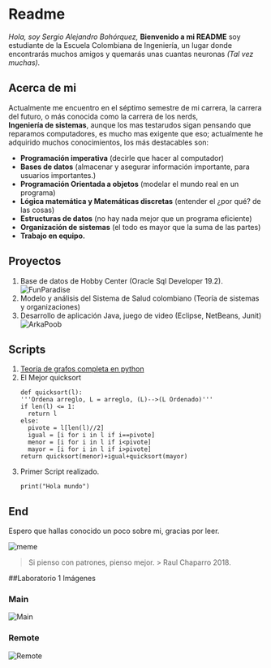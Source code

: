 ﻿# Readme
*Hola, soy Sergio Alejandro Bohórquez,* **Bienvenido a mi README**
soy estudiante de la Escuela Colombiana de Ingeniería, un lugar donde encontrarás muchos amigos y quemarás unas cuantas neuronas _(Tal vez muchas)._
## Acerca de mi
Actualmente me encuentro en el séptimo semestre de mi carrera, la carrera del futuro, o más conocida como la carrera de los nerds,    
**Ingeniería de sistemas**,  aunque los mas testarudos sigan pensando que reparamos computadores, es mucho mas exigente que eso; actualmente he adquirido muchos conocimientos, los más destacables son:

 - **Programación imperativa** (decirle que hacer al computador)
 - **Bases de datos** (almacenar y asegurar información importante, para usuarios importantes.)
 - **Programación Orientada a objetos** (modelar el mundo real en un programa)
 - **Lógica matemática y Matemáticas discretas** (entender el ¿por qué? de las cosas)
 - **Estructuras de datos** (no hay nada mejor que un programa eficiente)
 - **Organización de sistemas** (el todo es mayor que la suma de las partes)
 - **Trabajo en equipo.** 

## Proyectos
1. Base de datos de Hobby Center (Oracle Sql Developer 19.2).![FunParadise](https://i.ibb.co/ZHzNWFL/Sin-nombre.png)
3. Modelo y análisis del Sistema de Salud colombiano (Teoría de sistemas y organizaciones)
4. Desarrollo de aplicación Java, juego de video (Eclipse, NetBeans, Junit)![ArkaPoob](https://i.ibb.co/jGCz9R4/logo.png)
##  Scripts
1) [Teoría de grafos completa en python](https://drive.google.com/file/d/15Q2i3p1a0sL_wyMfkEgYiHICqK9E7toe/view?usp=sharing)
2) El Mejor quicksort
      ``` [Python]
	def quicksort(l):  
	'''Ordena arreglo, L = arreglo, (L)-->(L Ordenado)'''  
	if len(l) <= 1:  
		return l  
	else:  
		pivote = l[len(l)//2]  
		igual = [i for i in l if i==pivote]  
		menor = [i for i in l if i<pivote]  
		mayor = [i for i in l if i>pivote]  
	return quicksort(menor)+igual+quicksort(mayor)
   ```
3) Primer Script realizado.
	```[Python]
	print("Hola mundo")
	```
## End
Espero que hallas conocido un poco sobre mi, gracias por leer.

![meme](https://pics.me.me/developer-stackoverflow-fb-stackoverflow-for-developers-37254058.png)

> Si pienso con patrones, pienso mejor.
	> 	Raul Chaparro 2018.


##Laboratorio 1 Imágenes

### Main

![Main](https://i.ibb.co/9qW467n/imagen1.png)

### Remote
![Remote](https://i.ibb.co/BTxPXrM/imagen2.png)








